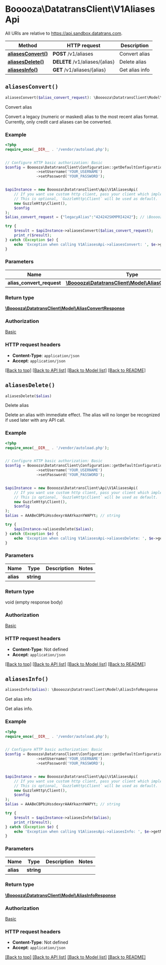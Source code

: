 # Booooza\DatatransClient\V1AliasesApi

All URIs are relative to https://api.sandbox.datatrans.com.

Method | HTTP request | Description
------------- | ------------- | -------------
[**aliasesConvert()**](V1AliasesApi.md#aliasesConvert) | **POST** /v1/aliases | Convert alias
[**aliasesDelete()**](V1AliasesApi.md#aliasesDelete) | **DELETE** /v1/aliases/{alias} | Delete alias
[**aliasesInfo()**](V1AliasesApi.md#aliasesInfo) | **GET** /v1/aliases/{alias} | Get alias info


## `aliasesConvert()`

```php
aliasesConvert($alias_convert_request): \Booooza\DatatransClient\Model\AliasConvertResponse
```

Convert alias

Convert a legacy (numeric or masked) alias to the most recent alias format. Currently, only credit card aliases can be converted.

### Example

```php
<?php
require_once(__DIR__ . '/vendor/autoload.php');


// Configure HTTP basic authorization: Basic
$config = Booooza\DatatransClient\Configuration::getDefaultConfiguration()
              ->setUsername('YOUR_USERNAME')
              ->setPassword('YOUR_PASSWORD');


$apiInstance = new Booooza\DatatransClient\Api\V1AliasesApi(
    // If you want use custom http client, pass your client which implements `GuzzleHttp\ClientInterface`.
    // This is optional, `GuzzleHttp\Client` will be used as default.
    new GuzzleHttp\Client(),
    $config
);
$alias_convert_request = {"legacyAlias":"424242SKMPRI4242"}; // \Booooza\DatatransClient\Model\AliasConvertRequest

try {
    $result = $apiInstance->aliasesConvert($alias_convert_request);
    print_r($result);
} catch (Exception $e) {
    echo 'Exception when calling V1AliasesApi->aliasesConvert: ', $e->getMessage(), PHP_EOL;
}
```

### Parameters

Name | Type | Description  | Notes
------------- | ------------- | ------------- | -------------
 **alias_convert_request** | [**\Booooza\DatatransClient\Model\AliasConvertRequest**](../Model/AliasConvertRequest.md)|  |

### Return type

[**\Booooza\DatatransClient\Model\AliasConvertResponse**](../Model/AliasConvertResponse.md)

### Authorization

[Basic](../../README.md#Basic)

### HTTP request headers

- **Content-Type**: `application/json`
- **Accept**: `application/json`

[[Back to top]](#) [[Back to API list]](../../README.md#endpoints)
[[Back to Model list]](../../README.md#models)
[[Back to README]](../../README.md)

## `aliasesDelete()`

```php
aliasesDelete($alias)
```

Delete alias

Delete an alias with immediate effect. The alias will no longer be recognized if used later with any API call.

### Example

```php
<?php
require_once(__DIR__ . '/vendor/autoload.php');


// Configure HTTP basic authorization: Basic
$config = Booooza\DatatransClient\Configuration::getDefaultConfiguration()
              ->setUsername('YOUR_USERNAME')
              ->setPassword('YOUR_PASSWORD');


$apiInstance = new Booooza\DatatransClient\Api\V1AliasesApi(
    // If you want use custom http client, pass your client which implements `GuzzleHttp\ClientInterface`.
    // This is optional, `GuzzleHttp\Client` will be used as default.
    new GuzzleHttp\Client(),
    $config
);
$alias = AAABeCBPbiHssdexyrAAAYkaznYWAPYt; // string

try {
    $apiInstance->aliasesDelete($alias);
} catch (Exception $e) {
    echo 'Exception when calling V1AliasesApi->aliasesDelete: ', $e->getMessage(), PHP_EOL;
}
```

### Parameters

Name | Type | Description  | Notes
------------- | ------------- | ------------- | -------------
 **alias** | **string**|  |

### Return type

void (empty response body)

### Authorization

[Basic](../../README.md#Basic)

### HTTP request headers

- **Content-Type**: Not defined
- **Accept**: `application/json`

[[Back to top]](#) [[Back to API list]](../../README.md#endpoints)
[[Back to Model list]](../../README.md#models)
[[Back to README]](../../README.md)

## `aliasesInfo()`

```php
aliasesInfo($alias): \Booooza\DatatransClient\Model\AliasInfoResponse
```

Get alias info

Get alias info.

### Example

```php
<?php
require_once(__DIR__ . '/vendor/autoload.php');


// Configure HTTP basic authorization: Basic
$config = Booooza\DatatransClient\Configuration::getDefaultConfiguration()
              ->setUsername('YOUR_USERNAME')
              ->setPassword('YOUR_PASSWORD');


$apiInstance = new Booooza\DatatransClient\Api\V1AliasesApi(
    // If you want use custom http client, pass your client which implements `GuzzleHttp\ClientInterface`.
    // This is optional, `GuzzleHttp\Client` will be used as default.
    new GuzzleHttp\Client(),
    $config
);
$alias = AAABeCBPbiHssdexyrAAAYkaznYWAPYt; // string

try {
    $result = $apiInstance->aliasesInfo($alias);
    print_r($result);
} catch (Exception $e) {
    echo 'Exception when calling V1AliasesApi->aliasesInfo: ', $e->getMessage(), PHP_EOL;
}
```

### Parameters

Name | Type | Description  | Notes
------------- | ------------- | ------------- | -------------
 **alias** | **string**|  |

### Return type

[**\Booooza\DatatransClient\Model\AliasInfoResponse**](../Model/AliasInfoResponse.md)

### Authorization

[Basic](../../README.md#Basic)

### HTTP request headers

- **Content-Type**: Not defined
- **Accept**: `application/json`

[[Back to top]](#) [[Back to API list]](../../README.md#endpoints)
[[Back to Model list]](../../README.md#models)
[[Back to README]](../../README.md)
